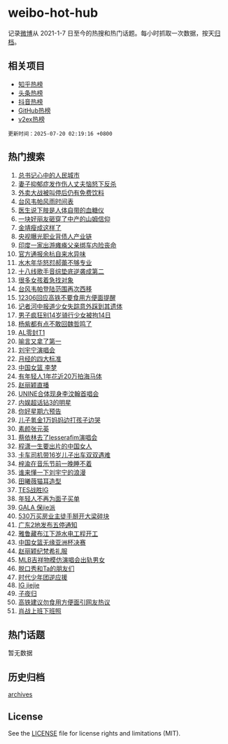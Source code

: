 # weibo-hot-hub

记录[微博](https://www.weibo.com)从 2021-1-7 日至今的热搜和热门话题。每小时抓取一次数据，按天[归档](archives)。

## 相关项目

- [知乎热榜](https://github.com/lonnyzhang423/zhihu-hot-hub)
- [头条热榜](https://github.com/lonnyzhang423/toutiao-hot-hub)
- [抖音热榜](https://github.com/lonnyzhang423/douyin-hot-hub)
- [GitHub热榜](https://github.com/lonnyzhang423/github-hot-hub)
- [v2ex热榜](https://github.com/lonnyzhang423/v2ex-hot-hub)


`更新时间：2025-07-20 02:19:16 +0800`

## 热门搜索

1. [总书记心中的人民城市](https://m.weibo.cn/search?containerid=100103type%3D1%26t%3D10%26q%3D%23%E6%80%BB%E4%B9%A6%E8%AE%B0%E5%BF%83%E4%B8%AD%E7%9A%84%E4%BA%BA%E6%B0%91%E5%9F%8E%E5%B8%82%23&stream_entry_id=51&isnewpage=1&extparam=seat%3D1%26stream_entry_id%3D51%26c_type%3D51%26pos%3D0%26cate%3D10103%26q%3D%2523%25E6%2580%25BB%25E4%25B9%25A6%25E8%25AE%25B0%25E5%25BF%2583%25E4%25B8%25AD%25E7%259A%2584%25E4%25BA%25BA%25E6%25B0%2591%25E5%259F%258E%25E5%25B8%2582%2523%26dgr%3D0%26filter_type%3Drealtimehot%26display_time%3D1752949154%26pre_seqid%3D1752949154861012012125)
1. [妻子抑郁症发作伤人丈夫恼怒下反杀](https://m.weibo.cn/search?containerid=100103type%3D1%26t%3D10%26q%3D%23%E5%A6%BB%E5%AD%90%E6%8A%91%E9%83%81%E7%97%87%E5%8F%91%E4%BD%9C%E4%BC%A4%E4%BA%BA%E4%B8%88%E5%A4%AB%E6%81%BC%E6%80%92%E4%B8%8B%E5%8F%8D%E6%9D%80%23&stream_entry_id=31&isnewpage=1&extparam=seat%3D1%26stream_entry_id%3D31%26flag%3D2%26filter_type%3Drealtimehot%26lcate%3D5001%26c_type%3D31%26pos%3D0%26realpos%3D1%26cate%3D5001%26q%3D%2523%25E5%25A6%25BB%25E5%25AD%2590%25E6%258A%2591%25E9%2583%2581%25E7%2597%2587%25E5%258F%2591%25E4%25BD%259C%25E4%25BC%25A4%25E4%25BA%25BA%25E4%25B8%2588%25E5%25A4%25AB%25E6%2581%25BC%25E6%2580%2592%25E4%25B8%258B%25E5%258F%258D%25E6%259D%2580%2523%26dgr%3D0%26band_rank%3D1%26display_time%3D1752949154%26pre_seqid%3D1752949154861012012125)
1. [外卖大战被叫停后仍有免费饮料](https://m.weibo.cn/search?containerid=100103type%3D1%26t%3D10%26q%3D%23%E5%A4%96%E5%8D%96%E5%A4%A7%E6%88%98%E8%A2%AB%E5%8F%AB%E5%81%9C%E5%90%8E%E4%BB%8D%E6%9C%89%E5%85%8D%E8%B4%B9%E9%A5%AE%E6%96%99%23&stream_entry_id=31&isnewpage=1&extparam=seat%3D1%26stream_entry_id%3D31%26flag%3D2%26filter_type%3Drealtimehot%26lcate%3D5001%26c_type%3D31%26pos%3D1%26realpos%3D2%26cate%3D5001%26q%3D%2523%25E5%25A4%2596%25E5%258D%2596%25E5%25A4%25A7%25E6%2588%2598%25E8%25A2%25AB%25E5%258F%25AB%25E5%2581%259C%25E5%2590%258E%25E4%25BB%258D%25E6%259C%2589%25E5%2585%258D%25E8%25B4%25B9%25E9%25A5%25AE%25E6%2596%2599%2523%26dgr%3D0%26band_rank%3D2%26display_time%3D1752949154%26pre_seqid%3D1752949154861012012125)
1. [台风韦帕风雨时间表](https://m.weibo.cn/search?containerid=100103type%3D1%26t%3D10%26q%3D%23%E5%8F%B0%E9%A3%8E%E9%9F%A6%E5%B8%95%E9%A3%8E%E9%9B%A8%E6%97%B6%E9%97%B4%E8%A1%A8%23&stream_entry_id=31&isnewpage=1&extparam=seat%3D1%26stream_entry_id%3D31%26flag%3D0%26filter_type%3Drealtimehot%26lcate%3D5001%26c_type%3D31%26pos%3D2%26realpos%3D3%26cate%3D5001%26q%3D%2523%25E5%258F%25B0%25E9%25A3%258E%25E9%259F%25A6%25E5%25B8%2595%25E9%25A3%258E%25E9%259B%25A8%25E6%2597%25B6%25E9%2597%25B4%25E8%25A1%25A8%2523%26dgr%3D0%26band_rank%3D3%26display_time%3D1752949154%26pre_seqid%3D1752949154861012012125)
1. [医生说下肢是人体自带的血糖仪](https://m.weibo.cn/search?containerid=100103type%3D1%26t%3D10%26q%3D%23%E5%8C%BB%E7%94%9F%E8%AF%B4%E4%B8%8B%E8%82%A2%E6%98%AF%E4%BA%BA%E4%BD%93%E8%87%AA%E5%B8%A6%E7%9A%84%E8%A1%80%E7%B3%96%E4%BB%AA%23&stream_entry_id=31&isnewpage=1&extparam=seat%3D1%26stream_entry_id%3D31%26flag%3D2%26filter_type%3Drealtimehot%26lcate%3D5001%26c_type%3D31%26pos%3D3%26realpos%3D4%26cate%3D5001%26q%3D%2523%25E5%258C%25BB%25E7%2594%259F%25E8%25AF%25B4%25E4%25B8%258B%25E8%2582%25A2%25E6%2598%25AF%25E4%25BA%25BA%25E4%25BD%2593%25E8%2587%25AA%25E5%25B8%25A6%25E7%259A%2584%25E8%25A1%2580%25E7%25B3%2596%25E4%25BB%25AA%2523%26dgr%3D0%26band_rank%3D4%26display_time%3D1752949154%26pre_seqid%3D1752949154861012012125)
1. [一块好丽友砸穿了中产的山姆信仰](https://m.weibo.cn/search?containerid=100103type%3D1%26t%3D10%26q%3D%23%E4%B8%80%E5%9D%97%E5%A5%BD%E4%B8%BD%E5%8F%8B%E7%A0%B8%E7%A9%BF%E4%BA%86%E4%B8%AD%E4%BA%A7%E7%9A%84%E5%B1%B1%E5%A7%86%E4%BF%A1%E4%BB%B0%23&stream_entry_id=31&isnewpage=1&extparam=seat%3D1%26stream_entry_id%3D31%26flag%3D2%26filter_type%3Drealtimehot%26lcate%3D5001%26c_type%3D31%26pos%3D4%26realpos%3D5%26cate%3D5001%26q%3D%2523%25E4%25B8%2580%25E5%259D%2597%25E5%25A5%25BD%25E4%25B8%25BD%25E5%258F%258B%25E7%25A0%25B8%25E7%25A9%25BF%25E4%25BA%2586%25E4%25B8%25AD%25E4%25BA%25A7%25E7%259A%2584%25E5%25B1%25B1%25E5%25A7%2586%25E4%25BF%25A1%25E4%25BB%25B0%2523%26dgr%3D0%26band_rank%3D5%26display_time%3D1752949154%26pre_seqid%3D1752949154861012012125)
1. [金靖瘦成这样了](https://m.weibo.cn/search?containerid=100103type%3D1%26t%3D10%26q%3D%23%E9%87%91%E9%9D%96%E7%98%A6%E6%88%90%E8%BF%99%E6%A0%B7%E4%BA%86%23&stream_entry_id=31&isnewpage=1&extparam=seat%3D1%26stream_entry_id%3D31%26flag%3D2%26filter_type%3Drealtimehot%26lcate%3D5001%26c_type%3D31%26pos%3D5%26realpos%3D6%26cate%3D5001%26q%3D%2523%25E9%2587%2591%25E9%259D%2596%25E7%2598%25A6%25E6%2588%2590%25E8%25BF%2599%25E6%25A0%25B7%25E4%25BA%2586%2523%26dgr%3D0%26band_rank%3D6%26display_time%3D1752949154%26pre_seqid%3D1752949154861012012125)
1. [央视曝光职业背债人产业链](https://m.weibo.cn/search?containerid=100103type%3D1%26t%3D10%26q%3D%23%E5%A4%AE%E8%A7%86%E6%9B%9D%E5%85%89%E8%81%8C%E4%B8%9A%E8%83%8C%E5%80%BA%E4%BA%BA%E4%BA%A7%E4%B8%9A%E9%93%BE%23&stream_entry_id=31&isnewpage=1&extparam=seat%3D1%26stream_entry_id%3D31%26flag%3D0%26filter_type%3Drealtimehot%26lcate%3D5001%26c_type%3D31%26pos%3D6%26realpos%3D7%26cate%3D5001%26q%3D%2523%25E5%25A4%25AE%25E8%25A7%2586%25E6%259B%259D%25E5%2585%2589%25E8%2581%258C%25E4%25B8%259A%25E8%2583%258C%25E5%2580%25BA%25E4%25BA%25BA%25E4%25BA%25A7%25E4%25B8%259A%25E9%2593%25BE%2523%26dgr%3D0%26band_rank%3D7%26display_time%3D1752949154%26pre_seqid%3D1752949154861012012125)
1. [印度一家出游瘫痪父亲绑车内险丧命](https://m.weibo.cn/search?containerid=100103type%3D1%26t%3D10%26q%3D%23%E5%8D%B0%E5%BA%A6%E4%B8%80%E5%AE%B6%E5%87%BA%E6%B8%B8%E7%98%AB%E7%97%AA%E7%88%B6%E4%BA%B2%E7%BB%91%E8%BD%A6%E5%86%85%E9%99%A9%E4%B8%A7%E5%91%BD%23&stream_entry_id=31&isnewpage=1&extparam=seat%3D1%26stream_entry_id%3D31%26flag%3D1%26filter_type%3Drealtimehot%26lcate%3D5001%26c_type%3D31%26pos%3D7%26realpos%3D8%26cate%3D5001%26q%3D%2523%25E5%258D%25B0%25E5%25BA%25A6%25E4%25B8%2580%25E5%25AE%25B6%25E5%2587%25BA%25E6%25B8%25B8%25E7%2598%25AB%25E7%2597%25AA%25E7%2588%25B6%25E4%25BA%25B2%25E7%25BB%2591%25E8%25BD%25A6%25E5%2586%2585%25E9%2599%25A9%25E4%25B8%25A7%25E5%2591%25BD%2523%26dgr%3D0%26band_rank%3D8%26display_time%3D1752949154%26pre_seqid%3D1752949154861012012125)
1. [官方通报余杭自来水异味](https://m.weibo.cn/search?containerid=100103type%3D1%26t%3D10%26q%3D%23%E5%AE%98%E6%96%B9%E9%80%9A%E6%8A%A5%E4%BD%99%E6%9D%AD%E8%87%AA%E6%9D%A5%E6%B0%B4%E5%BC%82%E5%91%B3%23&stream_entry_id=31&isnewpage=1&extparam=seat%3D1%26stream_entry_id%3D31%26flag%3D16%26filter_type%3Drealtimehot%26lcate%3D5001%26c_type%3D31%26pos%3D8%26realpos%3D9%26cate%3D5001%26q%3D%2523%25E5%25AE%2598%25E6%2596%25B9%25E9%2580%259A%25E6%258A%25A5%25E4%25BD%2599%25E6%259D%25AD%25E8%2587%25AA%25E6%259D%25A5%25E6%25B0%25B4%25E5%25BC%2582%25E5%2591%25B3%2523%26dgr%3D0%26band_rank%3D9%26display_time%3D1752949154%26pre_seqid%3D1752949154861012012125)
1. [水木年华怒怼郝蕾不够专业](https://m.weibo.cn/search?containerid=100103type%3D1%26t%3D10%26q%3D%E6%B0%B4%E6%9C%A8%E5%B9%B4%E5%8D%8E%E6%80%92%E6%80%BC%E9%83%9D%E8%95%BE%E4%B8%8D%E5%A4%9F%E4%B8%93%E4%B8%9A&stream_entry_id=31&isnewpage=1&extparam=seat%3D1%26stream_entry_id%3D31%26flag%3D2%26filter_type%3Drealtimehot%26lcate%3D5001%26c_type%3D31%26pos%3D9%26realpos%3D10%26cate%3D5001%26q%3D%25E6%25B0%25B4%25E6%259C%25A8%25E5%25B9%25B4%25E5%258D%258E%25E6%2580%2592%25E6%2580%25BC%25E9%2583%259D%25E8%2595%25BE%25E4%25B8%258D%25E5%25A4%259F%25E4%25B8%2593%25E4%25B8%259A%26dgr%3D0%26band_rank%3D10%26display_time%3D1752949154%26pre_seqid%3D1752949154861012012125)
1. [十八线歌手音综垫底逆袭成第二](https://m.weibo.cn/search?containerid=100103type%3D1%26t%3D10%26q%3D%E5%8D%81%E5%85%AB%E7%BA%BF%E6%AD%8C%E6%89%8B%E9%9F%B3%E7%BB%BC%E5%9E%AB%E5%BA%95%E9%80%86%E8%A2%AD%E6%88%90%E7%AC%AC%E4%BA%8C&stream_entry_id=31&isnewpage=1&extparam=seat%3D1%26stream_entry_id%3D31%26flag%3D2%26filter_type%3Drealtimehot%26lcate%3D5001%26c_type%3D31%26pos%3D10%26realpos%3D11%26cate%3D5001%26q%3D%25E5%258D%2581%25E5%2585%25AB%25E7%25BA%25BF%25E6%25AD%258C%25E6%2589%258B%25E9%259F%25B3%25E7%25BB%25BC%25E5%259E%25AB%25E5%25BA%2595%25E9%2580%2586%25E8%25A2%25AD%25E6%2588%2590%25E7%25AC%25AC%25E4%25BA%258C%26dgr%3D0%26band_rank%3D11%26display_time%3D1752949154%26pre_seqid%3D1752949154861012012125)
1. [很多女孩着急找对象](https://m.weibo.cn/search?containerid=100103type%3D1%26t%3D10%26q%3D%23%E5%BE%88%E5%A4%9A%E5%A5%B3%E5%AD%A9%E7%9D%80%E6%80%A5%E6%89%BE%E5%AF%B9%E8%B1%A1%23&stream_entry_id=31&isnewpage=1&extparam=seat%3D1%26stream_entry_id%3D31%26flag%3D0%26filter_type%3Drealtimehot%26lcate%3D5001%26c_type%3D31%26pos%3D11%26realpos%3D12%26cate%3D5001%26q%3D%2523%25E5%25BE%2588%25E5%25A4%259A%25E5%25A5%25B3%25E5%25AD%25A9%25E7%259D%2580%25E6%2580%25A5%25E6%2589%25BE%25E5%25AF%25B9%25E8%25B1%25A1%2523%26dgr%3D0%26band_rank%3D12%26display_time%3D1752949154%26pre_seqid%3D1752949154861012012125)
1. [台风韦帕登陆范围再次西移](https://m.weibo.cn/search?containerid=100103type%3D1%26t%3D10%26q%3D%23%E5%8F%B0%E9%A3%8E%E9%9F%A6%E5%B8%95%E7%99%BB%E9%99%86%E8%8C%83%E5%9B%B4%E5%86%8D%E6%AC%A1%E8%A5%BF%E7%A7%BB%23&stream_entry_id=31&isnewpage=1&extparam=seat%3D1%26stream_entry_id%3D31%26flag%3D0%26filter_type%3Drealtimehot%26lcate%3D5001%26c_type%3D31%26pos%3D12%26realpos%3D13%26cate%3D5001%26q%3D%2523%25E5%258F%25B0%25E9%25A3%258E%25E9%259F%25A6%25E5%25B8%2595%25E7%2599%25BB%25E9%2599%2586%25E8%258C%2583%25E5%259B%25B4%25E5%2586%258D%25E6%25AC%25A1%25E8%25A5%25BF%25E7%25A7%25BB%2523%26dgr%3D0%26band_rank%3D13%26display_time%3D1752949154%26pre_seqid%3D1752949154861012012125)
1. [12306回应高铁不要食用方便面提醒](https://m.weibo.cn/search?containerid=100103type%3D1%26t%3D10%26q%3D%2312306%E5%9B%9E%E5%BA%94%E9%AB%98%E9%93%81%E4%B8%8D%E8%A6%81%E9%A3%9F%E7%94%A8%E6%96%B9%E4%BE%BF%E9%9D%A2%E6%8F%90%E9%86%92%23&stream_entry_id=31&isnewpage=1&extparam=seat%3D1%26stream_entry_id%3D31%26flag%3D0%26filter_type%3Drealtimehot%26lcate%3D5001%26c_type%3D31%26pos%3D13%26realpos%3D14%26cate%3D5001%26q%3D%252312306%25E5%259B%259E%25E5%25BA%2594%25E9%25AB%2598%25E9%2593%2581%25E4%25B8%258D%25E8%25A6%2581%25E9%25A3%259F%25E7%2594%25A8%25E6%2596%25B9%25E4%25BE%25BF%25E9%259D%25A2%25E6%258F%2590%25E9%2586%2592%2523%26dgr%3D0%26band_rank%3D14%26display_time%3D1752949154%26pre_seqid%3D1752949154861012012125)
1. [记者河中报道少女失踪意外踩到其遗体](https://m.weibo.cn/search?containerid=100103type%3D1%26t%3D10%26q%3D%23%E8%AE%B0%E8%80%85%E6%B2%B3%E4%B8%AD%E6%8A%A5%E9%81%93%E5%B0%91%E5%A5%B3%E5%A4%B1%E8%B8%AA%E6%84%8F%E5%A4%96%E8%B8%A9%E5%88%B0%E5%85%B6%E9%81%97%E4%BD%93%23&stream_entry_id=31&isnewpage=1&extparam=seat%3D1%26stream_entry_id%3D31%26flag%3D0%26filter_type%3Drealtimehot%26lcate%3D5001%26c_type%3D31%26pos%3D14%26realpos%3D15%26cate%3D5001%26q%3D%2523%25E8%25AE%25B0%25E8%2580%2585%25E6%25B2%25B3%25E4%25B8%25AD%25E6%258A%25A5%25E9%2581%2593%25E5%25B0%2591%25E5%25A5%25B3%25E5%25A4%25B1%25E8%25B8%25AA%25E6%2584%258F%25E5%25A4%2596%25E8%25B8%25A9%25E5%2588%25B0%25E5%2585%25B6%25E9%2581%2597%25E4%25BD%2593%2523%26dgr%3D0%26band_rank%3D15%26display_time%3D1752949154%26pre_seqid%3D1752949154861012012125)
1. [男子疯狂别14岁骑行少女被拘14日](https://m.weibo.cn/search?containerid=100103type%3D1%26t%3D10%26q%3D%23%E7%94%B7%E5%AD%90%E7%96%AF%E7%8B%82%E5%88%AB14%E5%B2%81%E9%AA%91%E8%A1%8C%E5%B0%91%E5%A5%B3%E8%A2%AB%E6%8B%9814%E6%97%A5%23&stream_entry_id=31&isnewpage=1&extparam=seat%3D1%26stream_entry_id%3D31%26flag%3D0%26filter_type%3Drealtimehot%26lcate%3D5001%26c_type%3D31%26pos%3D15%26realpos%3D16%26cate%3D5001%26q%3D%2523%25E7%2594%25B7%25E5%25AD%2590%25E7%2596%25AF%25E7%258B%2582%25E5%2588%25AB14%25E5%25B2%2581%25E9%25AA%2591%25E8%25A1%258C%25E5%25B0%2591%25E5%25A5%25B3%25E8%25A2%25AB%25E6%258B%259814%25E6%2597%25A5%2523%26dgr%3D0%26band_rank%3D16%26display_time%3D1752949154%26pre_seqid%3D1752949154861012012125)
1. [杨紫都有点不敢回魏哲鸣了](https://m.weibo.cn/search?containerid=100103type%3D1%26t%3D10%26q%3D%23%E6%9D%A8%E7%B4%AB%E9%83%BD%E6%9C%89%E7%82%B9%E4%B8%8D%E6%95%A2%E5%9B%9E%E9%AD%8F%E5%93%B2%E9%B8%A3%E4%BA%86%23&stream_entry_id=31&isnewpage=1&extparam=seat%3D1%26stream_entry_id%3D31%26flag%3D0%26filter_type%3Drealtimehot%26lcate%3D5001%26c_type%3D31%26pos%3D16%26realpos%3D17%26cate%3D5001%26q%3D%2523%25E6%259D%25A8%25E7%25B4%25AB%25E9%2583%25BD%25E6%259C%2589%25E7%2582%25B9%25E4%25B8%258D%25E6%2595%25A2%25E5%259B%259E%25E9%25AD%258F%25E5%2593%25B2%25E9%25B8%25A3%25E4%25BA%2586%2523%26dgr%3D0%26band_rank%3D17%26display_time%3D1752949154%26pre_seqid%3D1752949154861012012125)
1. [AL零封T1](https://m.weibo.cn/search?containerid=100103type%3D1%26t%3D10%26q%3D%23AL%E9%9B%B6%E5%B0%81T1%23&stream_entry_id=31&isnewpage=1&extparam=seat%3D1%26stream_entry_id%3D31%26flag%3D0%26filter_type%3Drealtimehot%26lcate%3D5001%26c_type%3D31%26pos%3D17%26realpos%3D18%26cate%3D5001%26q%3D%2523AL%25E9%259B%25B6%25E5%25B0%2581T1%2523%26dgr%3D0%26band_rank%3D18%26display_time%3D1752949154%26pre_seqid%3D1752949154861012012125)
1. [喻言又拿了第一](https://m.weibo.cn/search?containerid=100103type%3D1%26t%3D10%26q%3D%E5%96%BB%E8%A8%80%E5%8F%88%E6%8B%BF%E4%BA%86%E7%AC%AC%E4%B8%80&stream_entry_id=31&isnewpage=1&extparam=seat%3D1%26stream_entry_id%3D31%26flag%3D0%26filter_type%3Drealtimehot%26lcate%3D5001%26c_type%3D31%26pos%3D18%26realpos%3D19%26cate%3D5001%26q%3D%25E5%2596%25BB%25E8%25A8%2580%25E5%258F%2588%25E6%258B%25BF%25E4%25BA%2586%25E7%25AC%25AC%25E4%25B8%2580%26dgr%3D0%26band_rank%3D19%26display_time%3D1752949154%26pre_seqid%3D1752949154861012012125)
1. [刘宇宁演唱会](https://m.weibo.cn/search?containerid=100103type%3D1%26t%3D10%26q%3D%23%E5%88%98%E5%AE%87%E5%AE%81%E6%BC%94%E5%94%B1%E4%BC%9A%23&stream_entry_id=31&isnewpage=1&extparam=seat%3D1%26stream_entry_id%3D31%26flag%3D0%26filter_type%3Drealtimehot%26lcate%3D5001%26c_type%3D31%26pos%3D19%26realpos%3D20%26cate%3D5001%26q%3D%2523%25E5%2588%2598%25E5%25AE%2587%25E5%25AE%2581%25E6%25BC%2594%25E5%2594%25B1%25E4%25BC%259A%2523%26dgr%3D0%26band_rank%3D20%26display_time%3D1752949154%26pre_seqid%3D1752949154861012012125)
1. [月经的四大标准](https://m.weibo.cn/search?containerid=100103type%3D1%26t%3D10%26q%3D%23%E6%9C%88%E7%BB%8F%E7%9A%84%E5%9B%9B%E5%A4%A7%E6%A0%87%E5%87%86%23&stream_entry_id=31&isnewpage=1&extparam=seat%3D1%26stream_entry_id%3D31%26flag%3D0%26filter_type%3Drealtimehot%26lcate%3D5001%26c_type%3D31%26pos%3D20%26realpos%3D21%26cate%3D5001%26q%3D%2523%25E6%259C%2588%25E7%25BB%258F%25E7%259A%2584%25E5%259B%259B%25E5%25A4%25A7%25E6%25A0%2587%25E5%2587%2586%2523%26dgr%3D0%26band_rank%3D21%26display_time%3D1752949154%26pre_seqid%3D1752949154861012012125)
1. [中国女篮 李梦](https://m.weibo.cn/search?containerid=100103type%3D1%26t%3D10%26q%3D%E4%B8%AD%E5%9B%BD%E5%A5%B3%E7%AF%AE+%E6%9D%8E%E6%A2%A6&stream_entry_id=31&isnewpage=1&extparam=seat%3D1%26stream_entry_id%3D31%26flag%3D0%26filter_type%3Drealtimehot%26lcate%3D5001%26c_type%3D31%26pos%3D21%26realpos%3D22%26cate%3D5001%26q%3D%25E4%25B8%25AD%25E5%259B%25BD%25E5%25A5%25B3%25E7%25AF%25AE%2520%25E6%259D%258E%25E6%25A2%25A6%26dgr%3D0%26band_rank%3D22%26display_time%3D1752949154%26pre_seqid%3D1752949154861012012125)
1. [有年轻人1年花近20万拍海马体](https://m.weibo.cn/search?containerid=100103type%3D1%26t%3D10%26q%3D%23%E6%9C%89%E5%B9%B4%E8%BD%BB%E4%BA%BA1%E5%B9%B4%E8%8A%B1%E8%BF%9120%E4%B8%87%E6%8B%8D%E6%B5%B7%E9%A9%AC%E4%BD%93%23&stream_entry_id=31&isnewpage=1&extparam=seat%3D1%26stream_entry_id%3D31%26flag%3D0%26filter_type%3Drealtimehot%26lcate%3D5001%26c_type%3D31%26pos%3D22%26realpos%3D23%26cate%3D5001%26q%3D%2523%25E6%259C%2589%25E5%25B9%25B4%25E8%25BD%25BB%25E4%25BA%25BA1%25E5%25B9%25B4%25E8%258A%25B1%25E8%25BF%259120%25E4%25B8%2587%25E6%258B%258D%25E6%25B5%25B7%25E9%25A9%25AC%25E4%25BD%2593%2523%26dgr%3D0%26band_rank%3D23%26display_time%3D1752949154%26pre_seqid%3D1752949154861012012125)
1. [赵丽颖直播](https://m.weibo.cn/search?containerid=100103type%3D1%26t%3D10%26q%3D%E8%B5%B5%E4%B8%BD%E9%A2%96%E7%9B%B4%E6%92%AD&stream_entry_id=31&isnewpage=1&extparam=seat%3D1%26stream_entry_id%3D31%26flag%3D0%26filter_type%3Drealtimehot%26lcate%3D5001%26c_type%3D31%26pos%3D23%26realpos%3D24%26cate%3D5001%26q%3D%25E8%25B5%25B5%25E4%25B8%25BD%25E9%25A2%2596%25E7%259B%25B4%25E6%2592%25AD%26dgr%3D0%26band_rank%3D24%26display_time%3D1752949154%26pre_seqid%3D1752949154861012012125)
1. [UNINE合体现身李汶翰首唱会](https://m.weibo.cn/search?containerid=100103type%3D1%26t%3D10%26q%3D%23UNINE%E5%90%88%E4%BD%93%E7%8E%B0%E8%BA%AB%E6%9D%8E%E6%B1%B6%E7%BF%B0%E9%A6%96%E5%94%B1%E4%BC%9A%23&stream_entry_id=31&isnewpage=1&extparam=seat%3D1%26stream_entry_id%3D31%26flag%3D0%26filter_type%3Drealtimehot%26lcate%3D5001%26c_type%3D31%26pos%3D24%26realpos%3D25%26cate%3D5001%26q%3D%2523UNINE%25E5%2590%2588%25E4%25BD%2593%25E7%258E%25B0%25E8%25BA%25AB%25E6%259D%258E%25E6%25B1%25B6%25E7%25BF%25B0%25E9%25A6%2596%25E5%2594%25B1%25E4%25BC%259A%2523%26dgr%3D0%26band_rank%3D25%26display_time%3D1752949154%26pre_seqid%3D1752949154861012012125)
1. [内娱超话钻3的明星](https://m.weibo.cn/search?containerid=100103type%3D1%26t%3D10%26q%3D%23%E5%86%85%E5%A8%B1%E8%B6%85%E8%AF%9D%E9%92%BB3%E7%9A%84%E6%98%8E%E6%98%9F%23&stream_entry_id=31&isnewpage=1&extparam=seat%3D1%26stream_entry_id%3D31%26flag%3D0%26filter_type%3Drealtimehot%26lcate%3D5001%26c_type%3D31%26pos%3D25%26realpos%3D26%26cate%3D5001%26q%3D%2523%25E5%2586%2585%25E5%25A8%25B1%25E8%25B6%2585%25E8%25AF%259D%25E9%2592%25BB3%25E7%259A%2584%25E6%2598%258E%25E6%2598%259F%2523%26dgr%3D0%26band_rank%3D26%26display_time%3D1752949154%26pre_seqid%3D1752949154861012012125)
1. [你好星期六预告](https://m.weibo.cn/search?containerid=100103type%3D1%26t%3D10%26q%3D%23%E4%BD%A0%E5%A5%BD%E6%98%9F%E6%9C%9F%E5%85%AD%E9%A2%84%E5%91%8A%23&stream_entry_id=31&isnewpage=1&extparam=seat%3D1%26stream_entry_id%3D31%26flag%3D0%26filter_type%3Drealtimehot%26lcate%3D5001%26c_type%3D31%26pos%3D26%26realpos%3D27%26cate%3D5001%26q%3D%2523%25E4%25BD%25A0%25E5%25A5%25BD%25E6%2598%259F%25E6%259C%259F%25E5%2585%25AD%25E9%25A2%2584%25E5%2591%258A%2523%26dgr%3D0%26band_rank%3D27%26display_time%3D1752949154%26pre_seqid%3D1752949154861012012125)
1. [儿子氪金1万妈妈边打孩子边哭](https://m.weibo.cn/search?containerid=100103type%3D1%26t%3D10%26q%3D%23%E5%84%BF%E5%AD%90%E6%B0%AA%E9%87%911%E4%B8%87%E5%A6%88%E5%A6%88%E8%BE%B9%E6%89%93%E5%AD%A9%E5%AD%90%E8%BE%B9%E5%93%AD%23&stream_entry_id=31&isnewpage=1&extparam=seat%3D1%26stream_entry_id%3D31%26flag%3D0%26filter_type%3Drealtimehot%26lcate%3D5001%26c_type%3D31%26pos%3D27%26realpos%3D28%26cate%3D5001%26q%3D%2523%25E5%2584%25BF%25E5%25AD%2590%25E6%25B0%25AA%25E9%2587%25911%25E4%25B8%2587%25E5%25A6%2588%25E5%25A6%2588%25E8%25BE%25B9%25E6%2589%2593%25E5%25AD%25A9%25E5%25AD%2590%25E8%25BE%25B9%25E5%2593%25AD%2523%26dgr%3D0%26band_rank%3D28%26display_time%3D1752949154%26pre_seqid%3D1752949154861012012125)
1. [素颜张元英](https://m.weibo.cn/search?containerid=100103type%3D1%26t%3D10%26q%3D%23%E7%B4%A0%E9%A2%9C%E5%BC%A0%E5%85%83%E8%8B%B1%23&stream_entry_id=31&isnewpage=1&extparam=seat%3D1%26stream_entry_id%3D31%26flag%3D0%26filter_type%3Drealtimehot%26lcate%3D5001%26c_type%3D31%26pos%3D28%26realpos%3D29%26cate%3D5001%26q%3D%2523%25E7%25B4%25A0%25E9%25A2%259C%25E5%25BC%25A0%25E5%2585%2583%25E8%258B%25B1%2523%26dgr%3D0%26band_rank%3D29%26display_time%3D1752949154%26pre_seqid%3D1752949154861012012125)
1. [蔡依林去了lesserafim演唱会](https://m.weibo.cn/search?containerid=100103type%3D1%26t%3D10%26q%3D%23%E8%94%A1%E4%BE%9D%E6%9E%97%E5%8E%BB%E4%BA%86lesserafim%E6%BC%94%E5%94%B1%E4%BC%9A%23&stream_entry_id=31&isnewpage=1&extparam=seat%3D1%26stream_entry_id%3D31%26flag%3D0%26filter_type%3Drealtimehot%26lcate%3D5001%26c_type%3D31%26pos%3D29%26realpos%3D30%26cate%3D5001%26q%3D%2523%25E8%2594%25A1%25E4%25BE%259D%25E6%259E%2597%25E5%258E%25BB%25E4%25BA%2586lesserafim%25E6%25BC%2594%25E5%2594%25B1%25E4%25BC%259A%2523%26dgr%3D0%26band_rank%3D30%26display_time%3D1752949154%26pre_seqid%3D1752949154861012012125)
1. [程潇一生要出片的中国女人](https://m.weibo.cn/search?containerid=100103type%3D1%26t%3D10%26q%3D%E7%A8%8B%E6%BD%87%E4%B8%80%E7%94%9F%E8%A6%81%E5%87%BA%E7%89%87%E7%9A%84%E4%B8%AD%E5%9B%BD%E5%A5%B3%E4%BA%BA&stream_entry_id=31&isnewpage=1&extparam=seat%3D1%26stream_entry_id%3D31%26flag%3D1%26filter_type%3Drealtimehot%26lcate%3D5001%26c_type%3D31%26pos%3D30%26realpos%3D31%26cate%3D5001%26q%3D%25E7%25A8%258B%25E6%25BD%2587%25E4%25B8%2580%25E7%2594%259F%25E8%25A6%2581%25E5%2587%25BA%25E7%2589%2587%25E7%259A%2584%25E4%25B8%25AD%25E5%259B%25BD%25E5%25A5%25B3%25E4%25BA%25BA%26dgr%3D0%26band_rank%3D31%26display_time%3D1752949154%26pre_seqid%3D1752949154861012012125)
1. [卡车司机带16岁儿子出车双双遇难](https://m.weibo.cn/search?containerid=100103type%3D1%26t%3D10%26q%3D%23%E5%8D%A1%E8%BD%A6%E5%8F%B8%E6%9C%BA%E5%B8%A616%E5%B2%81%E5%84%BF%E5%AD%90%E5%87%BA%E8%BD%A6%E5%8F%8C%E5%8F%8C%E9%81%87%E9%9A%BE%23&stream_entry_id=31&isnewpage=1&extparam=seat%3D1%26stream_entry_id%3D31%26flag%3D0%26filter_type%3Drealtimehot%26lcate%3D5001%26c_type%3D31%26pos%3D31%26realpos%3D32%26cate%3D5001%26q%3D%2523%25E5%258D%25A1%25E8%25BD%25A6%25E5%258F%25B8%25E6%259C%25BA%25E5%25B8%25A616%25E5%25B2%2581%25E5%2584%25BF%25E5%25AD%2590%25E5%2587%25BA%25E8%25BD%25A6%25E5%258F%258C%25E5%258F%258C%25E9%2581%2587%25E9%259A%25BE%2523%26dgr%3D0%26band_rank%3D32%26display_time%3D1752949154%26pre_seqid%3D1752949154861012012125)
1. [梓渝在音乐节前一晚睡不着](https://m.weibo.cn/search?containerid=100103type%3D1%26t%3D10%26q%3D%23%E6%A2%93%E6%B8%9D%E5%9C%A8%E9%9F%B3%E4%B9%90%E8%8A%82%E5%89%8D%E4%B8%80%E6%99%9A%E7%9D%A1%E4%B8%8D%E7%9D%80%23&stream_entry_id=31&isnewpage=1&extparam=seat%3D1%26stream_entry_id%3D31%26flag%3D1%26filter_type%3Drealtimehot%26lcate%3D5001%26c_type%3D31%26pos%3D32%26realpos%3D33%26cate%3D5001%26q%3D%2523%25E6%25A2%2593%25E6%25B8%259D%25E5%259C%25A8%25E9%259F%25B3%25E4%25B9%2590%25E8%258A%2582%25E5%2589%258D%25E4%25B8%2580%25E6%2599%259A%25E7%259D%25A1%25E4%25B8%258D%25E7%259D%2580%2523%26dgr%3D0%26band_rank%3D33%26display_time%3D1752949154%26pre_seqid%3D1752949154861012012125)
1. [谁来懂一下刘宇宁的浪漫](https://m.weibo.cn/search?containerid=100103type%3D1%26t%3D10%26q%3D%E8%B0%81%E6%9D%A5%E6%87%82%E4%B8%80%E4%B8%8B%E5%88%98%E5%AE%87%E5%AE%81%E7%9A%84%E6%B5%AA%E6%BC%AB&stream_entry_id=31&isnewpage=1&extparam=seat%3D1%26stream_entry_id%3D31%26flag%3D0%26filter_type%3Drealtimehot%26lcate%3D5001%26c_type%3D31%26pos%3D33%26realpos%3D34%26cate%3D5001%26q%3D%25E8%25B0%2581%25E6%259D%25A5%25E6%2587%2582%25E4%25B8%2580%25E4%25B8%258B%25E5%2588%2598%25E5%25AE%2587%25E5%25AE%2581%25E7%259A%2584%25E6%25B5%25AA%25E6%25BC%25AB%26dgr%3D0%26band_rank%3D34%26display_time%3D1752949154%26pre_seqid%3D1752949154861012012125)
1. [田曦薇猫耳造型](https://m.weibo.cn/search?containerid=100103type%3D1%26t%3D10%26q%3D%E7%94%B0%E6%9B%A6%E8%96%87%E7%8C%AB%E8%80%B3%E9%80%A0%E5%9E%8B&stream_entry_id=31&isnewpage=1&extparam=seat%3D1%26stream_entry_id%3D31%26flag%3D0%26filter_type%3Drealtimehot%26lcate%3D5001%26c_type%3D31%26pos%3D34%26realpos%3D35%26cate%3D5001%26q%3D%25E7%2594%25B0%25E6%259B%25A6%25E8%2596%2587%25E7%258C%25AB%25E8%2580%25B3%25E9%2580%25A0%25E5%259E%258B%26dgr%3D0%26band_rank%3D35%26display_time%3D1752949154%26pre_seqid%3D1752949154861012012125)
1. [TES战胜IG](https://m.weibo.cn/search?containerid=100103type%3D1%26t%3D10%26q%3DTES%E6%88%98%E8%83%9CIG&stream_entry_id=31&isnewpage=1&extparam=seat%3D1%26stream_entry_id%3D31%26flag%3D0%26filter_type%3Drealtimehot%26lcate%3D5001%26c_type%3D31%26pos%3D35%26realpos%3D36%26cate%3D5001%26q%3DTES%25E6%2588%2598%25E8%2583%259CIG%26dgr%3D0%26band_rank%3D36%26display_time%3D1752949154%26pre_seqid%3D1752949154861012012125)
1. [年轻人不再为面子买单](https://m.weibo.cn/search?containerid=100103type%3D1%26t%3D10%26q%3D%23%E5%B9%B4%E8%BD%BB%E4%BA%BA%E4%B8%8D%E5%86%8D%E4%B8%BA%E9%9D%A2%E5%AD%90%E4%B9%B0%E5%8D%95%23&stream_entry_id=31&isnewpage=1&extparam=seat%3D1%26stream_entry_id%3D31%26flag%3D0%26filter_type%3Drealtimehot%26lcate%3D5001%26c_type%3D31%26pos%3D36%26realpos%3D37%26cate%3D5001%26q%3D%2523%25E5%25B9%25B4%25E8%25BD%25BB%25E4%25BA%25BA%25E4%25B8%258D%25E5%2586%258D%25E4%25B8%25BA%25E9%259D%25A2%25E5%25AD%2590%25E4%25B9%25B0%25E5%258D%2595%2523%26dgr%3D0%26band_rank%3D37%26display_time%3D1752949154%26pre_seqid%3D1752949154861012012125)
1. [GALA 保jie派](https://m.weibo.cn/search?containerid=100103type%3D1%26t%3D10%26q%3DGALA+%E4%BF%9Djie%E6%B4%BE&stream_entry_id=31&isnewpage=1&extparam=seat%3D1%26stream_entry_id%3D31%26flag%3D0%26filter_type%3Drealtimehot%26lcate%3D5001%26c_type%3D31%26pos%3D37%26realpos%3D38%26cate%3D5001%26q%3DGALA%2520%25E4%25BF%259Djie%25E6%25B4%25BE%26dgr%3D0%26band_rank%3D38%26display_time%3D1752949154%26pre_seqid%3D1752949154861012012125)
1. [530万买房业主徒手掰开大梁碎块](https://m.weibo.cn/search?containerid=100103type%3D1%26t%3D10%26q%3D%23530%E4%B8%87%E4%B9%B0%E6%88%BF%E4%B8%9A%E4%B8%BB%E5%BE%92%E6%89%8B%E6%8E%B0%E5%BC%80%E5%A4%A7%E6%A2%81%E7%A2%8E%E5%9D%97%23&stream_entry_id=31&isnewpage=1&extparam=seat%3D1%26stream_entry_id%3D31%26flag%3D1%26filter_type%3Drealtimehot%26lcate%3D5001%26c_type%3D31%26pos%3D38%26realpos%3D39%26cate%3D5001%26q%3D%2523530%25E4%25B8%2587%25E4%25B9%25B0%25E6%2588%25BF%25E4%25B8%259A%25E4%25B8%25BB%25E5%25BE%2592%25E6%2589%258B%25E6%258E%25B0%25E5%25BC%2580%25E5%25A4%25A7%25E6%25A2%2581%25E7%25A2%258E%25E5%259D%2597%2523%26dgr%3D0%26band_rank%3D39%26display_time%3D1752949154%26pre_seqid%3D1752949154861012012125)
1. [广东2地发布五停通知](https://m.weibo.cn/search?containerid=100103type%3D1%26t%3D10%26q%3D%23%E5%B9%BF%E4%B8%9C2%E5%9C%B0%E5%8F%91%E5%B8%83%E4%BA%94%E5%81%9C%E9%80%9A%E7%9F%A5%23&stream_entry_id=31&isnewpage=1&extparam=seat%3D1%26stream_entry_id%3D31%26flag%3D0%26filter_type%3Drealtimehot%26lcate%3D5001%26c_type%3D31%26pos%3D39%26realpos%3D40%26cate%3D5001%26q%3D%2523%25E5%25B9%25BF%25E4%25B8%259C2%25E5%259C%25B0%25E5%258F%2591%25E5%25B8%2583%25E4%25BA%2594%25E5%2581%259C%25E9%2580%259A%25E7%259F%25A5%2523%26dgr%3D0%26band_rank%3D40%26display_time%3D1752949154%26pre_seqid%3D1752949154861012012125)
1. [雅鲁藏布江下游水电工程开工](https://m.weibo.cn/search?containerid=100103type%3D1%26t%3D10%26q%3D%23%E9%9B%85%E9%B2%81%E8%97%8F%E5%B8%83%E6%B1%9F%E4%B8%8B%E6%B8%B8%E6%B0%B4%E7%94%B5%E5%B7%A5%E7%A8%8B%E5%BC%80%E5%B7%A5%23&stream_entry_id=31&isnewpage=1&extparam=seat%3D1%26stream_entry_id%3D31%26flag%3D0%26filter_type%3Drealtimehot%26lcate%3D5001%26c_type%3D31%26pos%3D40%26realpos%3D41%26cate%3D5001%26q%3D%2523%25E9%259B%2585%25E9%25B2%2581%25E8%2597%258F%25E5%25B8%2583%25E6%25B1%259F%25E4%25B8%258B%25E6%25B8%25B8%25E6%25B0%25B4%25E7%2594%25B5%25E5%25B7%25A5%25E7%25A8%258B%25E5%25BC%2580%25E5%25B7%25A5%2523%26dgr%3D0%26band_rank%3D41%26display_time%3D1752949154%26pre_seqid%3D1752949154861012012125)
1. [中国女篮无缘亚洲杯决赛](https://m.weibo.cn/search?containerid=100103type%3D1%26t%3D10%26q%3D%23%E4%B8%AD%E5%9B%BD%E5%A5%B3%E7%AF%AE%E6%97%A0%E7%BC%98%E4%BA%9A%E6%B4%B2%E6%9D%AF%E5%86%B3%E8%B5%9B%23&stream_entry_id=31&isnewpage=1&extparam=seat%3D1%26stream_entry_id%3D31%26flag%3D0%26filter_type%3Drealtimehot%26lcate%3D5001%26c_type%3D31%26pos%3D41%26realpos%3D42%26cate%3D5001%26q%3D%2523%25E4%25B8%25AD%25E5%259B%25BD%25E5%25A5%25B3%25E7%25AF%25AE%25E6%2597%25A0%25E7%25BC%2598%25E4%25BA%259A%25E6%25B4%25B2%25E6%259D%25AF%25E5%2586%25B3%25E8%25B5%259B%2523%26dgr%3D0%26band_rank%3D42%26display_time%3D1752949154%26pre_seqid%3D1752949154861012012125)
1. [赵丽颖纪梵希礼服](https://m.weibo.cn/search?containerid=100103type%3D1%26t%3D10%26q%3D%23%E8%B5%B5%E4%B8%BD%E9%A2%96%E7%BA%AA%E6%A2%B5%E5%B8%8C%E7%A4%BC%E6%9C%8D%23&stream_entry_id=31&isnewpage=1&extparam=seat%3D1%26stream_entry_id%3D31%26flag%3D0%26filter_type%3Drealtimehot%26lcate%3D5001%26c_type%3D31%26pos%3D42%26realpos%3D43%26cate%3D5001%26q%3D%2523%25E8%25B5%25B5%25E4%25B8%25BD%25E9%25A2%2596%25E7%25BA%25AA%25E6%25A2%25B5%25E5%25B8%258C%25E7%25A4%25BC%25E6%259C%258D%2523%26dgr%3D0%26band_rank%3D43%26display_time%3D1752949154%26pre_seqid%3D1752949154861012012125)
1. [MLB吉祥物模仿演唱会出轨男女](https://m.weibo.cn/search?containerid=100103type%3D1%26t%3D10%26q%3D%23MLB%E5%90%89%E7%A5%A5%E7%89%A9%E6%A8%A1%E4%BB%BF%E6%BC%94%E5%94%B1%E4%BC%9A%E5%87%BA%E8%BD%A8%E7%94%B7%E5%A5%B3%23&stream_entry_id=31&isnewpage=1&extparam=seat%3D1%26stream_entry_id%3D31%26flag%3D0%26filter_type%3Drealtimehot%26lcate%3D5001%26c_type%3D31%26pos%3D43%26realpos%3D44%26cate%3D5001%26q%3D%2523MLB%25E5%2590%2589%25E7%25A5%25A5%25E7%2589%25A9%25E6%25A8%25A1%25E4%25BB%25BF%25E6%25BC%2594%25E5%2594%25B1%25E4%25BC%259A%25E5%2587%25BA%25E8%25BD%25A8%25E7%2594%25B7%25E5%25A5%25B3%2523%26dgr%3D0%26band_rank%3D44%26display_time%3D1752949154%26pre_seqid%3D1752949154861012012125)
1. [脱口秀和Ta的朋友们](https://m.weibo.cn/search?containerid=100103type%3D1%26t%3D10%26q%3D%E8%84%B1%E5%8F%A3%E7%A7%80%E5%92%8CTa%E7%9A%84%E6%9C%8B%E5%8F%8B%E4%BB%AC&stream_entry_id=31&isnewpage=1&extparam=seat%3D1%26stream_entry_id%3D31%26flag%3D1%26filter_type%3Drealtimehot%26lcate%3D5001%26c_type%3D31%26pos%3D44%26realpos%3D45%26cate%3D5001%26q%3D%25E8%2584%25B1%25E5%258F%25A3%25E7%25A7%2580%25E5%2592%258CTa%25E7%259A%2584%25E6%259C%258B%25E5%258F%258B%25E4%25BB%25AC%26dgr%3D0%26band_rank%3D45%26display_time%3D1752949154%26pre_seqid%3D1752949154861012012125)
1. [时代少年团逆应援](https://m.weibo.cn/search?containerid=100103type%3D1%26t%3D10%26q%3D%23%E6%97%B6%E4%BB%A3%E5%B0%91%E5%B9%B4%E5%9B%A2%E9%80%86%E5%BA%94%E6%8F%B4%23&stream_entry_id=31&isnewpage=1&extparam=seat%3D1%26stream_entry_id%3D31%26flag%3D0%26filter_type%3Drealtimehot%26lcate%3D5001%26c_type%3D31%26pos%3D45%26realpos%3D46%26cate%3D5001%26q%3D%2523%25E6%2597%25B6%25E4%25BB%25A3%25E5%25B0%2591%25E5%25B9%25B4%25E5%259B%25A2%25E9%2580%2586%25E5%25BA%2594%25E6%258F%25B4%2523%26dgr%3D0%26band_rank%3D46%26display_time%3D1752949154%26pre_seqid%3D1752949154861012012125)
1. [IG jiejie](https://m.weibo.cn/search?containerid=100103type%3D1%26t%3D10%26q%3DIG+jiejie&stream_entry_id=31&isnewpage=1&extparam=seat%3D1%26stream_entry_id%3D31%26flag%3D0%26filter_type%3Drealtimehot%26lcate%3D5001%26c_type%3D31%26pos%3D46%26realpos%3D47%26cate%3D5001%26q%3DIG%2520jiejie%26dgr%3D0%26band_rank%3D47%26display_time%3D1752949154%26pre_seqid%3D1752949154861012012125)
1. [子夜归](https://m.weibo.cn/search?containerid=100103type%3D1%26t%3D10%26q%3D%E5%AD%90%E5%A4%9C%E5%BD%92&stream_entry_id=31&isnewpage=1&extparam=seat%3D1%26stream_entry_id%3D31%26flag%3D0%26filter_type%3Drealtimehot%26lcate%3D5001%26c_type%3D31%26pos%3D47%26realpos%3D48%26cate%3D5001%26q%3D%25E5%25AD%2590%25E5%25A4%259C%25E5%25BD%2592%26dgr%3D0%26band_rank%3D48%26display_time%3D1752949154%26pre_seqid%3D1752949154861012012125)
1. [高铁建议勿食用方便面引网友热议](https://m.weibo.cn/search?containerid=100103type%3D1%26t%3D10%26q%3D%23%E9%AB%98%E9%93%81%E5%BB%BA%E8%AE%AE%E5%8B%BF%E9%A3%9F%E7%94%A8%E6%96%B9%E4%BE%BF%E9%9D%A2%E5%BC%95%E7%BD%91%E5%8F%8B%E7%83%AD%E8%AE%AE%23&stream_entry_id=31&isnewpage=1&extparam=seat%3D1%26stream_entry_id%3D31%26flag%3D0%26filter_type%3Drealtimehot%26lcate%3D5001%26c_type%3D31%26pos%3D48%26realpos%3D49%26cate%3D5001%26q%3D%2523%25E9%25AB%2598%25E9%2593%2581%25E5%25BB%25BA%25E8%25AE%25AE%25E5%258B%25BF%25E9%25A3%259F%25E7%2594%25A8%25E6%2596%25B9%25E4%25BE%25BF%25E9%259D%25A2%25E5%25BC%2595%25E7%25BD%2591%25E5%258F%258B%25E7%2583%25AD%25E8%25AE%25AE%2523%26dgr%3D0%26band_rank%3D49%26display_time%3D1752949154%26pre_seqid%3D1752949154861012012125)
1. [肖战上班下班照](https://m.weibo.cn/search?containerid=100103type%3D1%26t%3D10%26q%3D%23%E8%82%96%E6%88%98%E4%B8%8A%E7%8F%AD%E4%B8%8B%E7%8F%AD%E7%85%A7%23&stream_entry_id=31&isnewpage=1&extparam=seat%3D1%26stream_entry_id%3D31%26flag%3D0%26filter_type%3Drealtimehot%26lcate%3D5001%26c_type%3D31%26pos%3D49%26realpos%3D50%26cate%3D5001%26q%3D%2523%25E8%2582%2596%25E6%2588%2598%25E4%25B8%258A%25E7%258F%25AD%25E4%25B8%258B%25E7%258F%25AD%25E7%2585%25A7%2523%26dgr%3D0%26band_rank%3D50%26display_time%3D1752949154%26pre_seqid%3D1752949154861012012125)

## 热门话题

暂无数据

## 历史归档

[archives](archives)

## License

See the [LICENSE](LICENSE) file for license rights and limitations (MIT).
